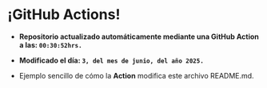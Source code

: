 # ¡GitHub Actions!
* **Repositorio actualizado automáticamente mediante una GitHub Action a las: `00:30:52hrs.`**
* **Modificado el día: `3, del mes de junio, del año 2025.`**

* Ejemplo sencillo de cómo la **Action** modifica este archivo README.md.
